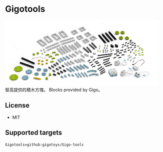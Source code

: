 # Gigotools
![Gigotools](icon.png)
智高提供的積木方塊。
Blocks provided by Gigo。

## License

* MIT


## Supported targets


```package
Gigotools=github:gigotoys/Gigo-tools
```
